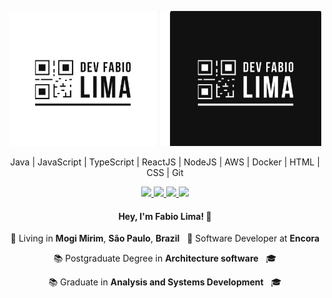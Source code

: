  <p align="center">
  <img src="https://github.com/DevFabioLima/DevFabioLima/blob/master/Logo.png" width="500"
  alt="Kalvaitir.com" />
</p> 

<p align="center">
  Java | JavaScript | TypeScript | ReactJS | NodeJS | AWS | Docker | HTML | CSS | Git
</p>

<p align="center">
  <!-- <a
    href="https://www.kalvaitir.com"
    alt="Kalvaitir"
    target="blank"
  > -->
    <!-- <img src="https://img.shields.io/badge/-kalvaitir.com-28A745?style=flat&logo=microsoft-edge&logoColor=white" />
  </a> -->
  <a
    href="https://web.whatsapp.com/send?phone=+5519974039239" 
    alt="WhatsApp"
    target="blank"
  >
    <img src="https://img.shields.io/badge/-WhatsApp-28A745?style=flat&logo=WhatsApp&logoColor=white" />
  </a>
  <a
    href="mailto:fabio.lucaslima@outlook.com" 
    alt="Outlook"
    target="blank"
  >
    <img src="https://img.shields.io/badge/-Outlook-28A745?style=flat&logo=microsoft-outlook&logoColor=white" />
  </a>
  <a
    href="https://www.linkedin.com/in/fabio-lima-b78a1b15a/" 
    alt="LinkedIn"
    target="blank"
  >
    <img src="https://img.shields.io/badge/-LinkedIn-28A745?style=flat&logo=Linkedin&logoColor=white" />
  </a>
  <a
    href="https://github.com/DevFabioLima"
    alt="GitHub"
    target="blank"
  >
    <img src="https://img.shields.io/badge/-GitHub-28A745?style=flat&logo=Github&logoColor=white" />
  </a>
  
</p>

<h4 align="center">
  Hey, I'm Fabio Lima! 👋
</h4>
<p align="center">
  📌 Living in <b>Mogi Mirim</b>, <b>São Paulo</b>, <b>Brazil</b> &nbsp; 💼 Software Developer at <b>Encora</b>
</p>
<p align="center">
  📚 Postgraduate Degree in <b>Architecture software</b> &nbsp; 🎓 
</p>
<p align="center">
  📚 Graduate in <b>Analysis and Systems Development</b> &nbsp; 🎓 
</p>
<!-- <p align="center">
  &nbsp; &nbsp; &nbsp; &nbsp; &nbsp; 🚀 Full Stack Student at <b>Rocketseat</b> &nbsp; 🎯 Focused in <b>Node.JS</b>, <b>ReactJS</b> and <b>React Native</b>
</p> -->
